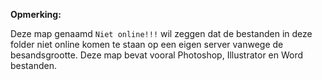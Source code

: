**Opmerking:**

Deze map genaamd `Niet online!!!` wil zeggen dat de bestanden in deze folder niet online komen te staan op een eigen server vanwege de besandsgrootte. Deze map bevat vooral Photoshop, Illustrator en Word bestanden.

